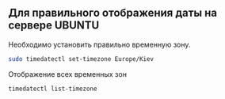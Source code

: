 ## Для правильного отображения даты на сервере UBUNTU  
Необходимо установить правильно временную зону.

```bash
sudo timedatectl set-timezone Europe/Kiev
```

Отображение всех временных зон
```bash
timedatectl list-timezone
```

